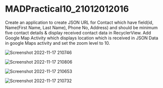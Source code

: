 # MADPractical10_21012012016

Create an application to create JSON URL for Contact which have field(id, Name(First Name, Last Name), Phone No, Address) and should be minimum five contact details & display received contact data in RecyclerView. Add Google Map Activity which displays location which is received in JSON Data in google Maps activity and set the zoom level to 10.

![Screenshot 2022-11-17 210746](https://user-images.githubusercontent.com/110770530/202499878-bf3e2332-a28c-4677-a400-837b66097cfa.png)

![Screenshot 2022-11-17 210806](https://user-images.githubusercontent.com/110770530/202499884-d0080a99-c790-4c15-b7eb-4fa0629e4b2f.png)

![Screenshot 2022-11-17 210653](https://user-images.githubusercontent.com/110770530/202499887-b228c0c4-0ec9-4f40-9be4-3daa1ae350cb.png)

![Screenshot 2022-11-17 210732](https://user-images.githubusercontent.com/110770530/202499890-3b2b1283-3773-4b44-a35a-534aa5074d14.png)
